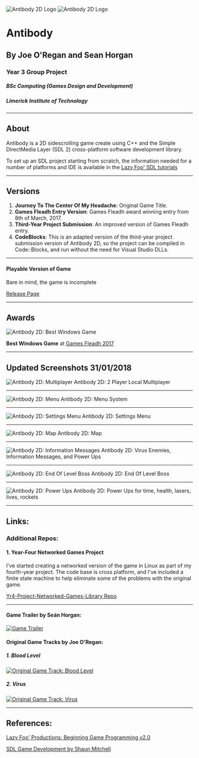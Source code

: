![Antibody 2D Logo](https://raw.githubusercontent.com/joeaoregan/LIT-Yr3-Project-Antibody/master/Screenshots/Antibody1Logo.jpg "Antibody: Game Logo")
![Antibody 2D Logo](https://raw.githubusercontent.com/joeaoregan/LIT-Yr3-Project-Antibody/master/Screenshots/Antibody2Credits.jpg "Antibody: Game Logo")

# Antibody
## By Joe O'Regan and Sean Horgan
### Year 3 Group Project
##### BSc Computing (Games Design and Development)
##### Limerick Institute of Technology

---

## About

Antibody is a 2D sidescrolling game create using C++ and the Simple DirectMedia Layer (SDL 2) cross-platform software development library.

To set up an SDL project starting from scratch, the information needed for a number of platforms and IDE is available in the [Lazy Foo' SDL tutorials](http://lazyfoo.net/tutorials/SDL/)

---

## Versions

1. **Journey To The Center Of My Headache**: Original Game Title.
2. **Games Fleadh Entry Version**: Games Fleadh award winning entry from 8th of March, 2017. 
3. **Third-Year Project Submission**: An improved version of Games Fleadh entry.
4. **CodeBlocks**: This is an adapted version of the third-year project submission version of Antibody 2D, so the project can be compiled in Code::Blocks, and run without the need for Visual Studio DLLs.

---

#### Playable Version of Game
Bare in mind, the game is incomplete

[Release Page](https://github.com/joeaoregan/Yr3-Antibody-Project-Submission/releases)

---

## Awards

![Antibody 2D: Best Windows Game](https://raw.githubusercontent.com/joeaoregan/LIT-Yr3-Project-Antibody/master/Screenshots/BestWindowsGame.jpg "Antibody 2D: Best Windows Game")

**Best Windows Game** at [Games Fleadh 2017](http://gamesfleadh.ie/results/)

---

## Updated Screenshots 31/01/2018

![Antibody 2D: Multiplayer](https://raw.githubusercontent.com/joeaoregan/LIT-Yr3-Project-Antibody/master/Screenshots/Antibody3Multiplayer.jpg "Antibody 2D: Multiplayer")
Antibody 2D: 2 Player Local Multiplayer

---

![Antibody 2D: Menu](https://raw.githubusercontent.com/joeaoregan/LIT-Yr3-Project-Antibody/master/Screenshots/Antibody4Menu.jpg "Antibody 2D: Menu")
Antibody 2D: Menu System

---

![Antibody 2D: Settings Menu](https://raw.githubusercontent.com/joeaoregan/LIT-Yr3-Project-Antibody/master/Screenshots/Antibody5Settings.jpg "Antibody 2D: Settings Menu")
Antibody 2D: Settings Menu

---

![Antibody 2D: Map](https://raw.githubusercontent.com/joeaoregan/LIT-Yr3-Project-Antibody/master/Screenshots/Antibody6Map.jpg "Antibody: Map")
Antibody 2D: Map

---

![Antibody 2D: Information Messages](https://raw.githubusercontent.com/joeaoregan/LIT-Yr3-Project-Antibody/master/Screenshots/Antibody7InfoMessages.jpg "Antibody 2D: Information Messages")
Antibody 2D: Virus Enemies, Information Messages, and Power Ups

---

![Antibody 2D: End Of Level Boss](https://raw.githubusercontent.com/joeaoregan/LIT-Yr3-Project-Antibody/master/Screenshots/Antibody8Boss.jpg "Antibody 2D: End Of Level Boss")
Antibody 2D: End Of Level Boss

---

![Antibody 2D: Power Ups](https://raw.githubusercontent.com/joeaoregan/LIT-Yr3-Project-Antibody/master/Screenshots/Antibody9PowerUps.jpg "Antibody 2D: Power Ups")
Antibody 2D: Power Ups for time, health, lasers, lives, rockets

---

## Links: 

### Additional Repos:

#### 1. Year-Four Networked Games Project
I've started creating a networked version of the game in Linux as part of my fourth-year project. The code base is cross platform, and I've included a finite state machine to help eliminate some of the problems with the original game.

[Yr4-Project-Networked-Games-Library Repo](https://github.com/joeaoregan/Yr4-Project-Networked-Games-Library)

---


#### Game Trailer by Seán Horgan:
[![Game Trailer](https://i.ytimg.com/vi/HQiAlmhXLqA/1.jpg)](https://youtu.be/HQiAlmhXLqA)

#### Original Game Tracks by Joe O'Regan:
##### 1. Blood Level
[![Original Game Track: Blood Level](https://i.ytimg.com/vi/ibIjSwFLAGo/hqdefault.jpg?custom=true&w=196&h=110&stc=true&jpg444=true&jpgq=90&sp=68&sigh=nYI-pdR6HJ37sam_RIRuTq1szWY)](https://youtu.be/ibIjSwFLAGo)

##### 2. Virus
[![Original Game Track: Virus](https://i.ytimg.com/vi/ibIjSwFLAGo/hqdefault.jpg?custom=true&w=196&h=110&stc=true&jpg444=true&jpgq=90&sp=68&sigh=nYI-pdR6HJ37sam_RIRuTq1szWY)](https://youtu.be/sHVVEVyt4xQ)

---

## References:

[Lazy Foo' Productions: Beginning Game Programming v2.0](http://lazyfoo.net/tutorials/SDL/)

[SDL Game Development by Shaun Mitchell](https://www.packtpub.com/game-development/sdl-game-development)